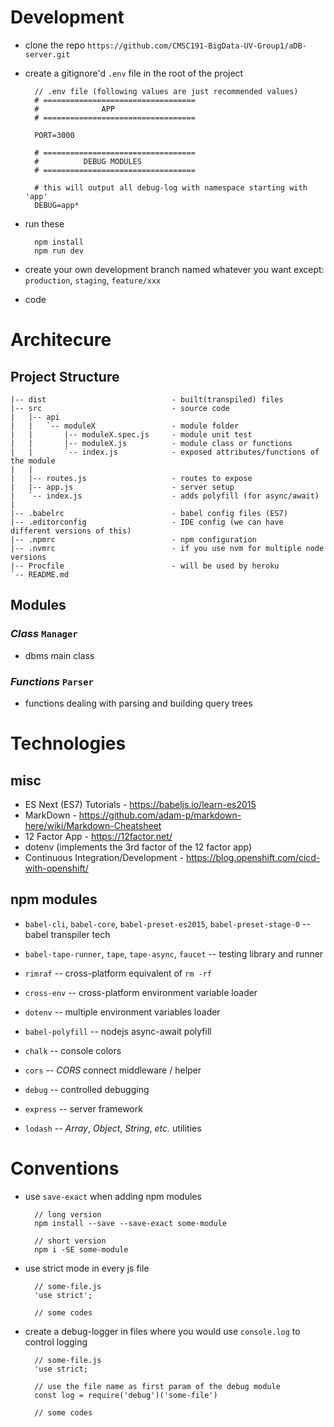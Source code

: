 # **Development**
- clone the repo `https://github.com/CMSC191-BigData-UV-Group1/aDB-server.git`
- create a gitignore'd `.env` file in the root of the project

        // .env file (following values are just recommended values)
        # ==================================
        #              APP
        # ==================================

        PORT=3000

        # ==================================
        #          DEBUG MODULES
        # ==================================

        # this will output all debug-log with namespace starting with 'app'
        DEBUG=app*

- run these
  
        npm install
        npm run dev 

- create your own development branch named whatever you want except: `production`, `staging`, `feature/xxx`
- code
        
# **Architecure**

## **Project Structure**

    |-- dist                            - built(transpiled) files
    |-- src                             - source code
    |   |-- api
    |   |   `-- moduleX                 - module folder
    |   |       |-- moduleX.spec.js     - module unit test
    |   |       |-- moduleX.js          - module class or functions
    |   |       `-- index.js            - exposed attributes/functions of the module
    |   |
    |   |-- routes.js                   - routes to expose
    |   |-- app.js                      - server setup
    |   `-- index.js                    - adds polyfill (for async/await)
    |
    |-- .babelrc                        - babel config files (ES7)
    |-- .editorconfig                   - IDE config (we can have different versions of this)
    |-- .npmrc                          - npm configuration
    |-- .nvmrc                          - if you use nvm for multiple node versions
    |-- Procfile                        - will be used by heroku
    `-- README.md                       

## **Modules**

### *Class* `Manager`
- dbms main class

### *Functions* `Parser`
- functions dealing with parsing and building query trees
# **Technologies** 

## **misc**

- ES Next (ES7) Tutorials - <https://babeljs.io/learn-es2015>
- MarkDown - <https://github.com/adam-p/markdown-here/wiki/Markdown-Cheatsheet>
- 12 Factor App - <https://12factor.net/>
- dotenv (implements the 3rd factor of the 12 factor app)
- Continuous Integration/Development - <https://blog.openshift.com/cicd-with-openshift/>

## **npm modules**

- `babel-cli`, `babel-core`, `babel-preset-es2015`, `babel-preset-stage-0` -- babel transpiler tech

- `babel-tape-runner`, `tape`, `tape-async`, `faucet` -- testing library and runner

- `rimraf` -- cross-platform equivalent of `rm -rf`

- `cross-env` -- cross-platform environment variable loader

- `dotenv` -- multiple environment variables loader

- `babel-polyfill` -- nodejs async-await polyfill

- `chalk` -- console colors

- `cors` -- *CORS* connect middleware / helper

- `debug` -- controlled debugging

- `express` -- server framework

- `lodash` -- *Array*, *Object*, *String*, *etc.* utilities

# Conventions

- use `save-exact` when adding npm modules

        // long version
        npm install --save --save-exact some-module

        // short version
        npm i -SE some-module

- use strict mode in every js file

        // some-file.js
        'use strict';

        // some codes

- create a debug-logger in files where you would use `console.log` to control logging

        // some-file.js
        'use strict;

        // use the file name as first param of the debug module
        const log = require('debug')('some-file')

        // some codes
